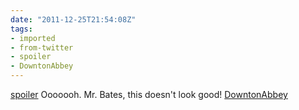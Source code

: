 ```yaml
---
date: "2011-12-25T21:54:08Z"
tags:
- imported
- from-twitter
- spoiler
- DowntonAbbey
---
```

[spoiler](/tags/spoiler) Ooooooh. Mr. Bates, this doesn't look good! [DowntonAbbey](/tags/DowntonAbbey)
